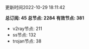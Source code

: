 更新时间2022-10-29 18:11:42

**总订阅: 45**
**总节点: 2284**
**有效节点: 381**
- v2ray节点: 211
- ss节点: 132
- trojan节点: 38
